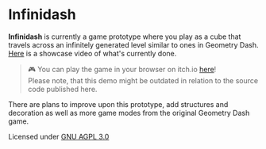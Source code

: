 ﻿# Infinidash

**Infinidash** is currently a game prototype where you play as a cube that travels across an infinitely generated level similar to ones in Geometry Dash. [Here](https://raw.githubusercontent.com/Smooth-E/infinidash/master/Media/Showcase.mp4) is a showcase video of what's currently done.

> 🎮 You can play the game in your browser on itch.io [here](https://smooth-e.itch.io/infinite-geometry-dash-prototype)!<br>
> Please note, that this demo might be outdated in relation to the source code published here.

There are plans to improve upon this prototype, add structures and decoration as well as more game modes from the original Geometry Dash game.

Licensed under [GNU AGPL 3.0](license)
